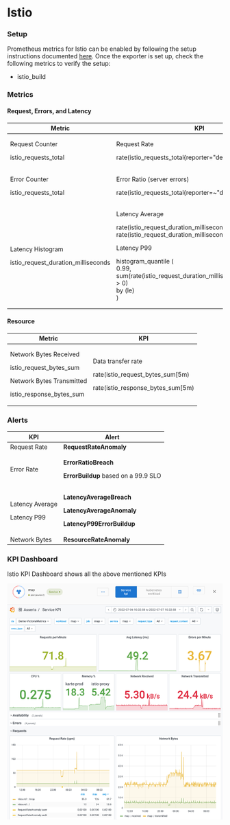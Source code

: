 # Istio

### Setup

Prometheus metrics for Istio can be enabled by following the setup instructions documented [here](https://istio.io/latest/docs/ops/integrations/prometheus/). Once the exporter is set up, check the following metrics to verify the setup:

* istio\_build

### Metrics

#### Request, Errors, and Latency

| **Metric**                                                         | **KPI**                                                                                                                                                                                                                                                                                                            |
| ------------------------------------------------------------------ | ------------------------------------------------------------------------------------------------------------------------------------------------------------------------------------------------------------------------------------------------------------------------------------------------------------------ |
| <p>Request Counter</p><p>istio_requests_total</p>                  | <p>Request Rate</p><p>rate(istio_requests_total{reporter="destination"}[5m])</p>                                                                                                                                                                                                                                   |
| <p>Error Counter</p><p>istio_requests_total</p>                    | <p>Error Ratio (server errors)</p><p>rate(istio_requests_total{reporter=~"destination|source", response_code=~"5.."}[5m])/ rate(istio_requests_total[5m])</p><p>Error Ratio (client errors)</p><p>rate(istio_requests_total{reporter="destination", response_code=~"4.."}[5m])/ rate(istio_requests_total[5m])</p> |
| <p>Latency Histogram</p><p>istio_request_duration_milliseconds</p> | <p>Latency Average</p><p>rate(istio_request_duration_milliseconds_sum[5m])/ rate(istio_request_duration_milliseconds_count[5m])</p><p>Latency P99</p><p>histogram_quantile (<br>0.99,<br>sum(rate(istio_request_duration_milliseconds_bucket[5m]) > 0)<br>by (le)<br>)</p>                                         |

#### Resource

| **Metric**                                                                                                                 | **KPI**                                                                                                  |
| -------------------------------------------------------------------------------------------------------------------------- | -------------------------------------------------------------------------------------------------------- |
| <p>Network Bytes Received</p><p>istio_request_bytes_sum</p><p>Network Bytes Transmitted</p><p>istio_response_bytes_sum</p> | <p>Data transfer rate</p><p>rate(istio_request_bytes_sum[5m)</p><p>rate(istio_response_bytes_sum[5m)</p> |

### **Alerts**

| **KPI**                                  | **Alert**                                                                                                                               |
| ---------------------------------------- | --------------------------------------------------------------------------------------------------------------------------------------- |
| Request Rate                             | **RequestRateAnomaly**                                                                                                                  |
| Error Rate                               | <p><strong>ErrorRatioBreach</strong></p><p><strong>ErrorBuildup</strong> based on a 99.9 SLO</p>                                        |
| <p>Latency Average</p><p>Latency P99</p> | <p><strong>LatencyAverageBreach</strong></p><p><strong>LatencyAverageAnomaly</strong></p><p><strong>LatencyP99ErrorBuildup</strong></p> |
| Network Bytes                            | **ResourceRateAnomaly**                                                                                                                 |

### KPI Dashboard

Istio KPI Dashboard shows all the above mentioned KPIs

![](<../../.gitbook/assets/Screenshot 2022-07-07 at 10.34.42 AM.png>)
